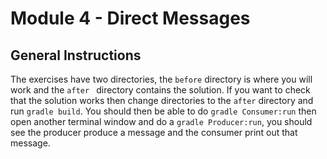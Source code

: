 # Module 4 - Direct Messages

## General Instructions

The exercises have two directories, the `before` directory is where you will work and the `after ` directory contains the solution. If you want to check that the solution works then change directories to the `after` directory and run `gradle build`. You should then be able to do `gradle Consumer:run` then open another terminal window and do a `gradle Producer:run`, you should see the producer produce a message and the consumer print out that message.

